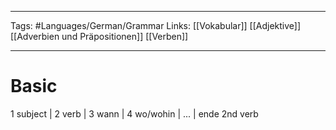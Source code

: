 ___
Tags: #Languages/German/Grammar 
Links: [[Vokabular]] [[Adjektive]] [[Adverbien und Präpositionen]] [[Verben]]
___
# Basic
1 subject | 2 verb | 3 wann | 4 wo/wohin | ... | ende 2nd verb